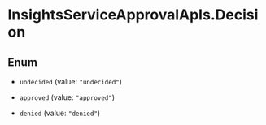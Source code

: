 # InsightsServiceApprovalApIs.Decision

## Enum


* `undecided` (value: `"undecided"`)

* `approved` (value: `"approved"`)

* `denied` (value: `"denied"`)


